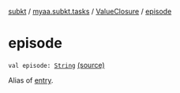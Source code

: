[subkt](../../index.md) / [myaa.subkt.tasks](../index.md) / [ValueClosure](index.md) / [episode](./episode.md)

# episode

`val episode: `[`String`](https://kotlinlang.org/api/latest/jvm/stdlib/kotlin/-string/index.html) [(source)](https://github.com/Myaamori/SubKt/blob/master/src/main/kotlin/myaa/subkt/tasks/tasks.kt#L438)

Alias of [entry](entry.md).

